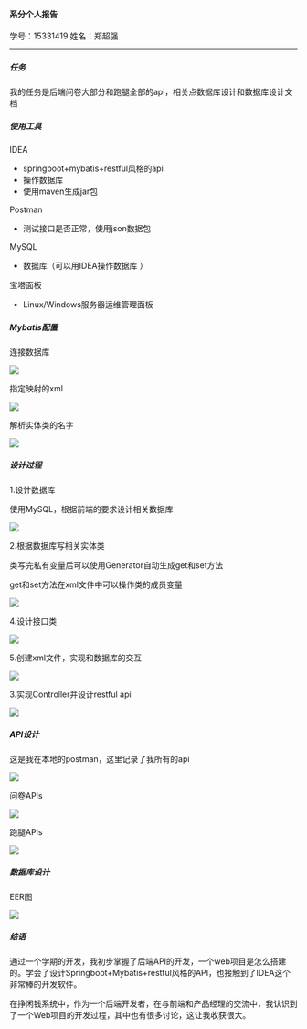 #### 系分个人报告

学号：15331419	姓名：郑超强

------

##### 任务

我的任务是后端问卷大部分和跑腿全部的api，相关点数据库设计和数据库设计文档



[数据库设计文档]: https://blog.csdn.net/weixin_37763226/article/details/93527507



##### 使用工具

IDEA 

- springboot+mybatis+restful风格的api
- 操作数据库
- 使用maven生成jar包

Postman 

- 测试接口是否正常，使用json数据包

MySQL 

- 数据库（可以用IDEA操作数据库 ）

宝塔面板 

- Linux/Windows服务器运维管理面板



##### Mybatis配置

连接数据库

![](./pic/liansjk.png)

指定映射的xml

![](./pic/zhidxml.png)

解析实体类的名字

![](./pic/mybatis.png)

##### 设计过程

1.设计数据库

使用MySQL，根据前端的要求设计相关数据库

![](./pic/ideasjk.png)

2.根据数据库写相关实体类

类写完私有变量后可以使用Generator自动生成get和set方法

get和set方法在xml文件中可以操作类的成员变量

![](./pic/shiti.png)

4.设计接口类

![](./pic/jiekou.png)

5.创建xml文件，实现和数据库的交互

![](./pic/xml.png)

3.实现Controller并设计restful api

![](./pic/contro.png)

##### API设计

这是我在本地的postman，这里记录了我所有的api

![](./pic/bdpostman.png)

问卷APIs

![](./pic/wenj.png)

跑腿APIs

![](./pic/ptui.png)

##### 数据库设计

EER图

![](./pic/sjk2.png)

##### 结语

通过一个学期的开发，我初步掌握了后端API的开发，一个web项目是怎么搭建的。学会了设计Springboot+Mybatis+restful风格的API，也接触到了IDEA这个非常棒的开发软件。

在挣闲钱系统中，作为一个后端开发者，在与前端和产品经理的交流中，我认识到了一个Web项目的开发过程，其中也有很多讨论，这让我收获很大。